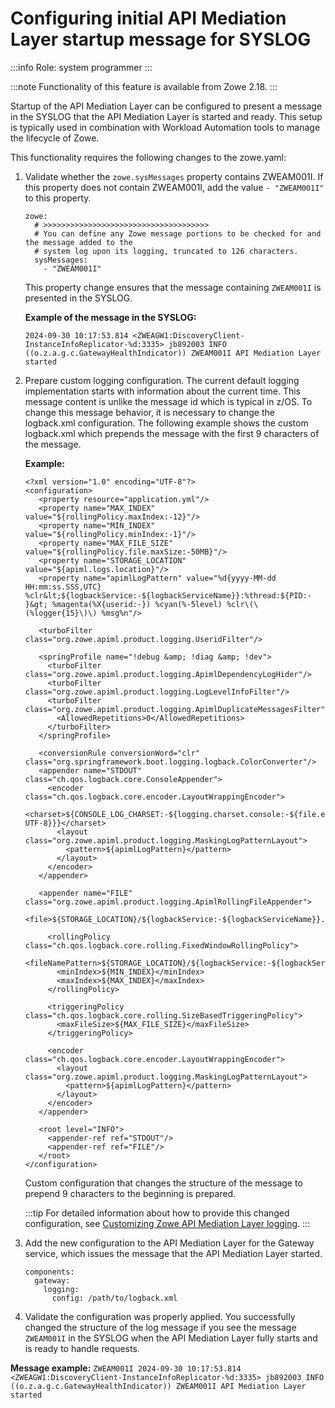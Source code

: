 # Configuring initial API Mediation Layer startup message for SYSLOG

:::info Role: system programmer
:::

:::note Functionality of this feature is available from Zowe 2.18. 
:::

Startup of the API Mediation Layer can be configured to present a message in the SYSLOG that the API Mediation Layer is started and ready. This setup is typically used in combination with Workload Automation tools to manage the lifecycle of Zowe. 

This functionality requires the following changes to the zowe.yaml:

1. Validate whether the `zowe.sysMessages` property contains ZWEAM001I. If this property does not contain ZWEAM001I, add the value `- "ZWEAM001I"` to this property.
    ```
    zowe:
      # >>>>>>>>>>>>>>>>>>>>>>>>>>>>>>>>>>>>>
      # You can define any Zowe message portions to be checked for and the message added to the
      # system log upon its logging, truncated to 126 characters.
      sysMessages:
        - "ZWEAM001I"
    ```
   This property change ensures that the message containing `ZWEAM001I` is presented in the SYSLOG. 
   
   **Example of the message in the SYSLOG:** 

    `2024-09-30 10:17:53.814 <ZWEAGW1:DiscoveryClient-InstanceInfoReplicator-%d:3335> jb892003 INFO  ((o.z.a.g.c.GatewayHealthIndicator)) ZWEAM001I API Mediation Layer started`
    
2. Prepare custom logging configuration.
   The current default logging implementation starts with information about the current time. This message content is unlike the message id which is typical in z/OS. To change this message behavior, it is necessary to change the logback.xml configuration. The following example shows the custom logback.xml which prepends the message with the first 9 characters of the message. 

   **Example:**

    ```
    <?xml version="1.0" encoding="UTF-8"?>
    <configuration>
       <property resource="application.yml"/>
       <property name="MAX_INDEX" value="${rollingPolicy.maxIndex:-12}"/>
       <property name="MIN_INDEX" value="${rollingPolicy.minIndex:-1}"/>
       <property name="MAX_FILE_SIZE" value="${rollingPolicy.file.maxSize:-50MB}"/>
       <property name="STORAGE_LOCATION" value="${apiml.logs.location}"/>
       <property name="apimlLogPattern" value="%d{yyyy-MM-dd HH:mm:ss.SSS,UTC} %clr&lt;${logbackService:-${logbackServiceName}}:%thread:${PID:- }&gt; %magenta(%X{userid:-}) %cyan(%-5level) %clr\(\(%logger{15}\)\) %msg%n"/>
   
       <turboFilter class="org.zowe.apiml.product.logging.UseridFilter"/>
     
       <springProfile name="!debug &amp; !diag &amp; !dev">
         <turboFilter class="org.zowe.apiml.product.logging.ApimlDependencyLogHider"/>
         <turboFilter class="org.zowe.apiml.product.logging.LogLevelInfoFilter"/>
         <turboFilter class="org.zowe.apiml.product.logging.ApimlDuplicateMessagesFilter">
           <AllowedRepetitions>0</AllowedRepetitions>
         </turboFilter>
       </springProfile>
     
       <conversionRule conversionWord="clr" class="org.springframework.boot.logging.logback.ColorConverter"/>
       <appender name="STDOUT" class="ch.qos.logback.core.ConsoleAppender">
         <encoder class="ch.qos.logback.core.encoder.LayoutWrappingEncoder">
           <charset>${CONSOLE_LOG_CHARSET:-${logging.charset.console:-${file.encoding:-UTF-8}}}</charset>
           <layout class="org.zowe.apiml.product.logging.MaskingLogPatternLayout">
             <pattern>${apimlLogPattern}</pattern>
           </layout>
         </encoder>
       </appender>
   
       <appender name="FILE" class="org.zowe.apiml.product.logging.ApimlRollingFileAppender">
         <file>${STORAGE_LOCATION}/${logbackService:-${logbackServiceName}}.log</file>
     
         <rollingPolicy class="ch.qos.logback.core.rolling.FixedWindowRollingPolicy">
           <fileNamePattern>${STORAGE_LOCATION}/${logbackService:-${logbackServiceName}}.%i.log</fileNamePattern>
           <minIndex>${MIN_INDEX}</minIndex>
           <maxIndex>${MAX_INDEX}</maxIndex>
         </rollingPolicy>
     
         <triggeringPolicy class="ch.qos.logback.core.rolling.SizeBasedTriggeringPolicy">
           <maxFileSize>${MAX_FILE_SIZE}</maxFileSize>
         </triggeringPolicy>
     
         <encoder class="ch.qos.logback.core.encoder.LayoutWrappingEncoder">
           <layout class="org.zowe.apiml.product.logging.MaskingLogPatternLayout">
             <pattern>${apimlLogPattern}</pattern>
           </layout>
         </encoder>
       </appender>
     
       <root level="INFO">
         <appender-ref ref="STDOUT"/>
         <appender-ref ref="FILE"/>
       </root>
   </configuration>
    ```
   Custom configuration that changes the structure of the message to prepend 9 characters to the beginning is prepared.

    :::tip
    For detailed information about how to provide this changed configuration, see [Customizing Zowe API Mediation Layer logging](./configuration-logging.md).
    :::

3. Add the new configuration to the API Mediation Layer for the Gateway service, which issues the message that the API Mediation Layer started. 

    ```
    components:
      gateway:
        logging:
          config: /path/to/logback.xml
    ```

4. Validate the configuration was properly applied. You successfully changed the structure of the log message if you see the message `ZWEAM001I` in the SYSLOG when the API Mediation Layer fully starts and is ready to handle requests. 

**Message example:**
`ZWEAM001I 2024-09-30 10:17:53.814 <ZWEAGW1:DiscoveryClient-InstanceInfoReplicator-%d:3335> jb892003 INFO  ((o.z.a.g.c.GatewayHealthIndicator)) ZWEAM001I API Mediation Layer started`
